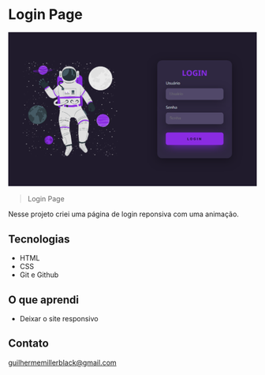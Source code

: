 # Login Page 

![preview](preview.png)

> Login Page 

Nesse projeto criei uma página de login reponsiva com uma animação.


## Tecnologias

- HTML
- CSS
- Git e Github

## O que aprendi

- Deixar o site responsivo

## Contato

guilhermemillerblack@gmail.com
